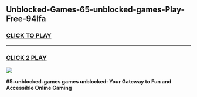 
## Unblocked-Games-65-unblocked-games-Play-Free-94lfa
<h3>
<a href="https://premium76.site?title=65-unblocked-games&ref=18A1">CLICK TO PLAY</a></h3>
<hr>

<h3>
<a href="https://premium76.site?title=65-unblocked-games&ref=18A1">CLICK 2 PLAY</a>
  
</h3>

<a href="https://premium76.site?title=65-unblocked-games&ref=18A1"><img src="https://clearcache.store/games.png"></a>


**65-unblocked-games games unblocked: Your Gateway to Fun and Accessible Online Gaming**
